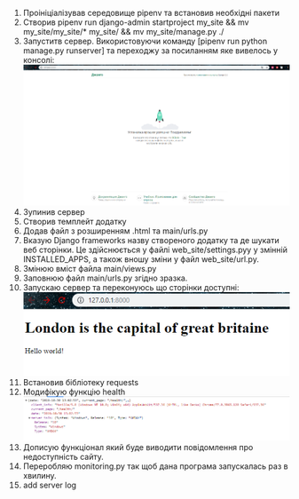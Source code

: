 1. Проініціалізував середовище pipenv та встановив необхідні пакети
2. Створив pipenv run django-admin startproject my_site && mv my_site/my_site/* my_site/ && mv my_site/manage.py ./
3. Запуститв сервер. Використовуючи команду [pipenv run python manage.py runserver] та переходжу за посиланням яке вивелось у консолі:
 ![alttext](https://github.com/Prometej007/devops_course-labs/blob/master/lab3/source/start.png)
4. Зупинив сервер 
5. Створив темплейт додатку
6. Додав файл з розширенням .html та main/urls.py
7. Вказую Django frameworks назву створеного додатку та де шукати веб сторінки. Це здійснюється у файлі web_site/settings.pyу у змінній INSTALLED_APPS, а також вношу зміни у файл web_site/url.py.
8. Змінюю вміст файла main/views.py
9. Заповнюю файл main/urls.py згідно зразка.
10. Запускаю сервер та переконуюсь що сторінки доступні:
 ![alttext](https://github.com/Prometej007/devops_course-labs/blob/master/lab3/source/tempalte.png)
11. Встановив бібліотеку requests
12. Модифікую функцію health 
 ![alttext](https://github.com/Prometej007/devops_course-labs/blob/master/lab3/source/health.png)
13. Дописую функціонал який буде виводити повідомлення про недоступність сайту.
14. Переробляю monitoring.py так щоб дана програма запускалась раз в хвилину.
15. add server log
